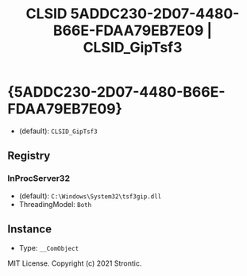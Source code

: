 ﻿---
title: "CLSID 5ADDC230-2D07-4480-B66E-FDAA79EB7E09 | CLSID_GipTsf3"
excerpt: What is COM-Object CLSID 5ADDC230-2D07-4480-B66E-FDAA79EB7E09?
---

# {5ADDC230-2D07-4480-B66E-FDAA79EB7E09}

* (default): `CLSID_GipTsf3`

## Registry


### InProcServer32

* (default): `C:\Windows\System32\tsf3gip.dll`
* ThreadingModel: `Both`

## Instance

* Type: `__ComObject`

MIT License. Copyright (c) 2021 Strontic.


